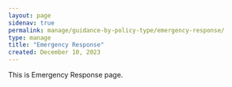 ```yaml
---
layout: page
sidenav: true
permalink: manage/guidance-by-policy-type/emergency-response/
type: manage
title: "Emergency Response"
created: December 10, 2023
---
```


This is Emergency Response page.



